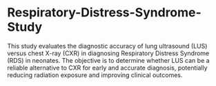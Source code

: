 # Respiratory-Distress-Syndrome-Study
This study evaluates the diagnostic accuracy of lung ultrasound (LUS) versus chest X-ray (CXR) in diagnosing Respiratory Distress Syndrome (RDS) in neonates. The objective is to determine whether LUS can be a reliable alternative to CXR for early and accurate diagnosis, potentially reducing radiation exposure and improving clinical outcomes.
